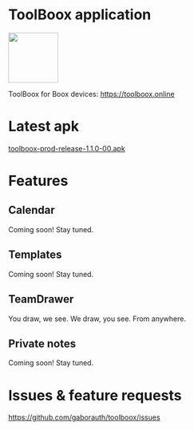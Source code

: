 # ToolBoox application

<img src="https://toolboox.online/assets/images/icon.png" width="100" height="100"/>

ToolBoox for Boox devices: https://toolboox.online

# Latest apk

[toolboox-prod-release-1.1.0-00.apk](https://nexus.iotguru.dev/repository/releases/online/toolboox/toolboox-prod-release/1.1.0-00/toolboox-prod-release-1.1.0-00.apk)

# Features

## Calendar

Coming soon! Stay tuned.

## Templates

Coming soon! Stay tuned.

## TeamDrawer

You draw, we see. We draw, you see. From anywhere.

## Private notes

Coming soon! Stay tuned.

# Issues & feature requests

https://github.com/gaborauth/toolboox/issues
